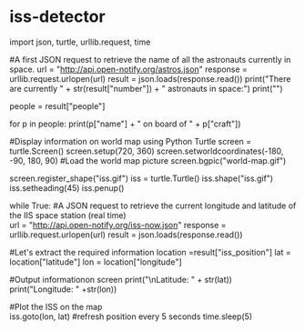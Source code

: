 # iss-detector
import json, turtle, urllib.request, time


#A first JSON request to retrieve the name of all the astronauts currently in space.
url = "http://api.open-notify.org/astros.json"
response = urllib.request.urlopen(url)
result = json.loads(response.read())
print("There are currently " + str(result["number"]) + " astronauts in space:")
print("")

people = result["people"]

for p in people:
  print(p["name"] + " on board of " + p["craft"])


#Display information on world map using Python Turtle
screen = turtle.Screen()
screen.setup(720, 360)
screen.setworldcoordinates(-180, -90, 180, 90)
#Load the world map picture
screen.bgpic("world-map.gif")
  
screen.register_shape("iss.gif")
iss = turtle.Turtle()
iss.shape("iss.gif")
iss.setheading(45)
iss.penup()

while True:
  #A JSON request to retrieve the current longitude and latitude of the IIS space station (real time)  
  url = "http://api.open-notify.org/iss-now.json"
  response = urllib.request.urlopen(url)
  result = json.loads(response.read())
    
  #Let's extract the required information
  location =result["iss_position"]
  lat = location["latitude"]
  lon = location["longitude"]
    
  #Output informationon screen
  print("\nLatitude: " + str(lat))
  print("Longitude: " +str(lon))
  
  #Plot the ISS on the map  
  iss.goto(lon, lat)
  #refresh position every 5 seconds
  time.sleep(5)

